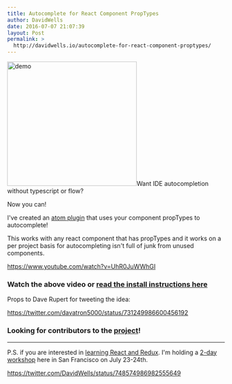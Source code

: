 ```yaml
---
title: Autocomplete for React Component PropTypes
author: DavidWells
date: 2016-07-07 21:07:39
layout: Post
permalink: >
  http://davidwells.io/autocomplete-for-react-component-proptypes/
---
```


<p><img src="https://cloud.githubusercontent.com/assets/532272/16675986/dffd63ae-447a-11e6-9ca7-2076d514a8e9.gif" alt="demo" width="300" height="288" class="right size-medium wp-image-5323" />Want IDE autocompletion without typescript or flow?</p>

Now you can!

I've created an [atom plugin](https://atom.io/packages/atom-react-autocomplete) that uses your component propTypes to autocomplete!

This works with any react component that has propTypes and it works on a per project basis for autocompleting isn't full of junk from unused components.

https://www.youtube.com/watch?v=UhR0JuWWhGI

### Watch the above video or [read the install instructions here](https://github.com/DavidWells/atom-react-autocomplete#install-instructions)

Props to Dave Rupert for tweeting the idea:

https://twitter.com/davatron5000/status/731249986600456192

### Looking for contributors to the [project](https://github.com/DavidWells/atom-react-autocomplete)!

-----

P.S. if you are interested in [learning React and Redux](https://www.eventbrite.com/e/react-js-foundation-hands-on-workshop-tickets-26089896583). I'm holding a [2-day workshop](https://www.eventbrite.com/e/react-js-foundation-hands-on-workshop-tickets-26089896583) here in San Francisco on July 23-24th.

https://twitter.com/DavidWells/status/748574986982555649
